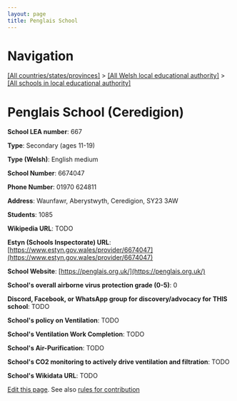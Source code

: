 ```yaml
---
layout: page
title: Penglais School
---
```

# Navigation

[[All countries/states/provinces]](../../..) > [[All Welsh local educational authority]](../..) > [[All schools in local educational authority]](..)

# Penglais School (Ceredigion)

**School LEA number**: 667

**Type**: Secondary (ages 11-19)

**Type (Welsh)**: English medium

**School Number**: 6674047

**Phone Number**: 01970 624811

**Address**: Waunfawr, Aberystwyth, Ceredigion, SY23 3AW

**Students**: 1085

**Wikipedia URL**: TODO

**Estyn (Schools Inspectorate) URL**: [https://www.estyn.gov.wales/provider/6674047](https://www.estyn.gov.wales/provider/6674047)

**School Website**: [https://penglais.org.uk/](https://penglais.org.uk/)

**School's overall airborne virus protection grade (0-5)**: 0

**Discord, Facebook, or WhatsApp group for discovery/advocacy for THIS school**: TODO

**School's policy on Ventilation**: TODO

**School's Ventilation Work Completion**: TODO

**School's Air-Purification**: TODO

**School's CO2 monitoring to actively drive ventilation and filtration**: TODO

**School's Wikidata URL**: TODO




[Edit this page](https://github.com/ventilate-schools/Wales/edit/prif/./Ceredigion/Penglais_School.md). See also [rules for contribution](../../../contribution-rules/)